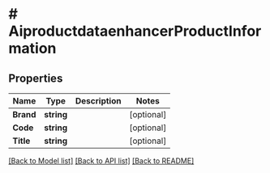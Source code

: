 # # AiproductdataenhancerProductInformation


## Properties 


Name | Type | Description | Notes
------------ | ------------- | ------------- | -------------
**Brand**| **string** |   | [optional]
**Code**| **string** |   | [optional]
**Title**| **string** |   | [optional]


[[Back to Model list]](../../README.md#models) [[Back to API list]](../../README.md#endpoints) [[Back to README]](../../README.md)

